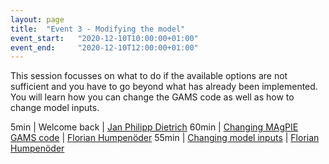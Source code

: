 ```yaml
---
layout: page
title:  "Event 3 - Modifying the model"
event_start:   "2020-12-10T10:00:00+01:00"
event_end:     "2020-12-10T12:00:00+01:00"
---
```


This session focusses on what to do if the available options are not sufficient and you have to go beyond what has already been implemented. You will learn how you can change the GAMS code as well as how to change model inputs.

5min | Welcome back | [Jan Philipp Dietrich]
60min | [Changing MAgPIE GAMS code] | [Florian Humpenöder]
55min | [Changing model inputs] | [Florian Humpenöder]



[Jan Philipp Dietrich]:https://www.pik-potsdam.de/members/dietrich
[Florian Humpenöder]:https://www.pik-potsdam.de/de/institut/members/florianh

[Changing MAgPIE GAMS code]:https://github.com/magpiemodel/tutorials/blob/master/7_advanced_changeCode.md
[Changing model inputs]:https://github.com/magpiemodel/tutorials/blob/master/6_AdvancedChangeInputs.md

